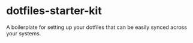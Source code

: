 # dotfiles-starter-kit
A boilerplate for setting up your dotfiles that can be easily synced across your systems.
